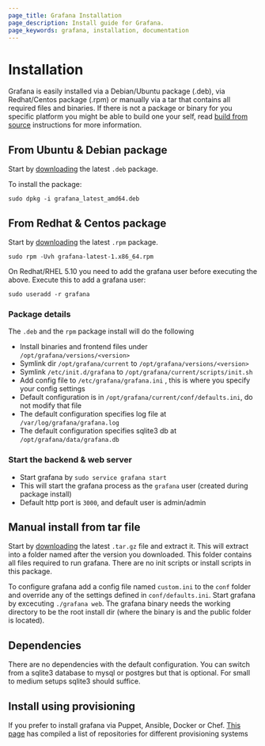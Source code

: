 ```yaml
---
page_title: Grafana Installation
page_description: Install guide for Grafana.
page_keywords: grafana, installation, documentation
---
```


# Installation
Grafana is easily installed via a Debian/Ubuntu package (.deb), via Redhat/Centos package (.rpm) or manually via
a tar that contains all required files and binaries. If there is not a package or binary for you specific platform you might be able
to build one your self, read [build from source](../project/building_from_source) instructions for more information.

## From Ubuntu & Debian package
Start by [downloading](http://grafana.org/download/builds) the latest `.deb` package.

To install the package:

```
sudo dpkg -i grafana_latest_amd64.deb
```

## From Redhat & Centos package
Start by [downloading](http://grafana.org/download/builds) the latest `.rpm` package.

```
sudo rpm -Uvh grafana-latest-1.x86_64.rpm
```

On Redhat/RHEL 5.10 you need to add the grafana user before executing the above.
Execute this to add a grafana user:

```
sudo useradd -r grafana

```

### Package details
The `.deb` and the `rpm` package install will do the following

- Install binaries and frontend files under `/opt/grafana/versions/<version>`
- Symlink dir `/opt/grafana/current` to `/opt/grafana/versions/<version>`
- Symlink `/etc/init.d/grafana` to `/opt/grafana/current/scripts/init.sh`
- Add config file to `/etc/grafana/grafana.ini` , this is where you specify your config settings
- Default configuration is in `/opt/grafana/current/conf/defaults.ini`, do not modify that file
- The default configuration specifies log file at `/var/log/grafana/grafana.log`
- The default configuration specifies sqlite3 db at `/opt/grafana/data/grafana.db`

### Start the backend & web server

- Start grafana by `sudo service grafana start`
- This will start the grafana process as the `grafana` user (created during package install)
- Default http port is `3000`, and default user is admin/admin

## Manual install from tar file
Start by [downloading](http://grafana.org/download/builds) the latest `.tar.gz` file and extract it.
This will extract into a folder named after the version you downloaded. This folder contains all files required to run grafana.
There are no init scripts or install scripts in this package.

To configure grafana add a config file named `custom.ini` to the `conf` folder and override any of the settings defined in
`conf/defaults.ini`. Start grafana by excecuting `./grafana web`. The grafana binary needs the working directory
to be the root install dir (where the binary is and the public folder is located).

## Dependencies
There are no dependencies with the default configuration. You can switch from a sqlite3 database to mysql or postgres but
that is optional. For small to medium setups sqlite3 should suffice.

## Install using provisioning
If you prefer to install grafana via Puppet, Ansible, Docker or Chef. [This page](provisioning) has compiled a
list of repositories for different provisioning systems


